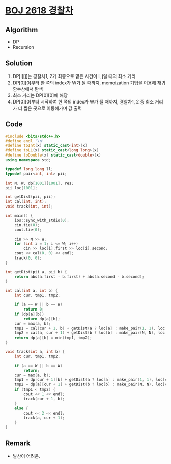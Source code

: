 # [BOJ 2618 경찰차](https://www.acmicpc.net/problem/2618)

## Algorithm
* DP
* Recursion

## Solution
1. DP[i][j]는 경찰차1, 2가 최종으로 맡은 사건이 i, j일 때의 최소 거리
2. DP[0][0]부터 한 쪽의 index가 W가 될 때까지, memoization 기법을 이용해 재귀함수상에서 탐색
3. 최소 거리는 DP[0][0]에 해당
4. DP[0][0]부터 시작하여 한 쪽의 index가 W가 될 때까지, 경찰차1, 2 중 최소 거리가 더 짧은 곳으로 이동해가며 값 출력

## Code
```cpp
#include <bits/stdc++.h>
#define endl '\n'
#define toInt(x) static_cast<int>(x)
#define toLL(x) static_cast<long long>(x)
#define toDouble(x) static_cast<double>(x)
using namespace std;

typedef long long ll;
typedef pair<int, int> pii;

int N, W, dp[1001][1001], res;
pii loc[1001];

int getDist(pii, pii);
int cal(int, int);
void track(int, int);

int main() {
	ios::sync_with_stdio(0);
	cin.tie(0);
	cout.tie(0);

	cin >> N >> W;
	for (int i = 1; i <= W; i++)
		cin >> loc[i].first >> loc[i].second;
	cout << cal(0, 0) << endl;
	track(0, 0);
}

int getDist(pii a, pii b) {
	return abs(a.first - b.first) + abs(a.second - b.second);
}

int cal(int a, int b) {
	int cur, tmp1, tmp2;

	if (a == W || b == W)
		return 0;
	if (dp[a][b])
		return dp[a][b];
	cur = max(a, b);
	tmp1 = cal(cur + 1, b) + getDist(a ? loc[a] : make_pair(1, 1), loc[cur + 1]);
	tmp2 = cal(a, cur + 1) + getDist(b ? loc[b] : make_pair(N, N), loc[cur + 1]);
	return dp[a][b] = min(tmp1, tmp2);
}

void track(int a, int b) {
	int cur, tmp1, tmp2;

	if (a == W || b == W)
		return;
	cur = max(a, b);
	tmp1 = dp[cur + 1][b] + getDist(a ? loc[a] : make_pair(1, 1), loc[cur + 1]);
	tmp2 = dp[a][cur + 1] + getDist(b ? loc[b] : make_pair(N, N), loc[cur + 1]);
	if (tmp1 < tmp2) {
		cout << 1 << endl;
		track(cur + 1, b);
	}
	else {
		cout << 2 << endl;
		track(a, cur + 1);
	}
}
```

## Remark
* 발상이 어려움.